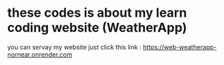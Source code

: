 # these codes is about my learn coding website (WeatherApp)
you can servay my website just click this link : https://web-weatherapp-nornear.onrender.com
